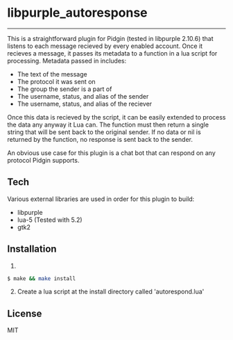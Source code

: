 # libpurple\_autoresponse
------

This is a straightforward plugin for Pidgin (tested in libpurple 2.10.6) that listens to each message recieved by every enabled account.  Once it recieves a message, it passes its metadata to a function in a lua script for processing.  Metadata passed in includes:

  - The text of the message
  - The protocol it was sent on
  - The group the sender is a part of
  - The username, status, and alias of the sender
  - The username, status, and alias of the reciever

Once this data is recieved by the script, it can be easily extended to process the data any anyway it Lua can.  The function must then return a single string that will be sent back to the original sender.  If no data or nil is returned by the function, no response is sent back to the sender.

An obvious use case for this plugin is a chat bot that can respond on any protocol Pidgin supports.

Tech
-----------

Various external libraries are used in order for this plugin to build:

  - libpurple
  - lua-5 (Tested with 5.2)
  - gtk2

Installation
--------------

1. 
```bash
$ make && make install
```

2. Create a lua script at the install directory called 'autorespond.lua'

License
-

MIT
  
    

